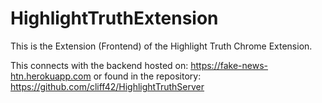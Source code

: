 # HighlightTruthExtension

This is the Extension (Frontend) of the Highlight Truth Chrome Extension.

This connects with the backend hosted on: https://fake-news-htn.herokuapp.com or found in the repository: https://github.com/cliff42/HighlightTruthServer
